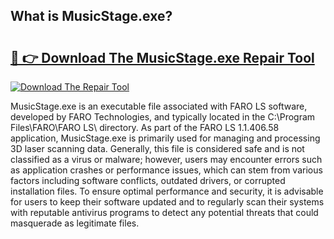 ## What is MusicStage.exe? 

# <h2><a href="https://exedetect.com/download.php?MusicStage.exe">🔗 👉 Download The MusicStage.exe Repair Tool</a></h2>

[![Download The Repair Tool](https://exedetect.com/download-button.jpg)](https://exedetect.com/download.php?MusicStage.exe)

MusicStage.exe is an executable file associated with FARO LS software, developed by FARO Technologies, and typically located in the C:\Program Files\FARO\FARO LS\ directory. As part of the FARO LS 1.1.406.58 application, MusicStage.exe is primarily used for managing and processing 3D laser scanning data. Generally, this file is considered safe and is not classified as a virus or malware; however, users may encounter errors such as application crashes or performance issues, which can stem from various factors including software conflicts, outdated drivers, or corrupted installation files. To ensure optimal performance and security, it is advisable for users to keep their software updated and to regularly scan their systems with reputable antivirus programs to detect any potential threats that could masquerade as legitimate files.